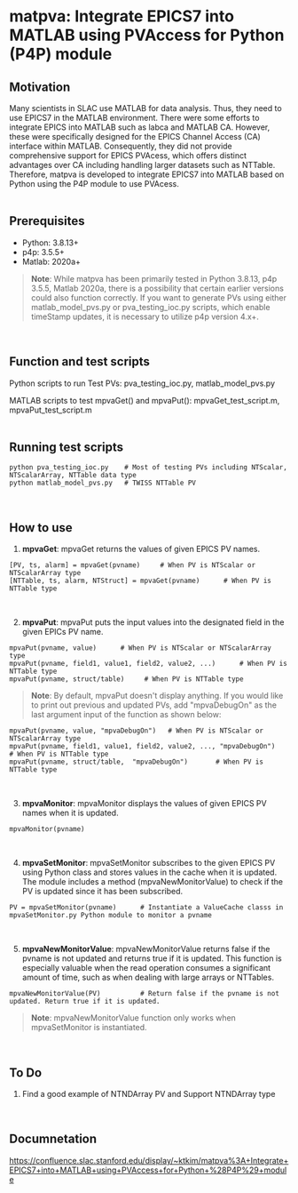 # matpva: Integrate EPICS7 into MATLAB using PVAccess for Python (P4P) module

## Motivation
Many scientists in SLAC use MATLAB for data analysis. Thus, they need to use EPICS7 in the MATLAB environment. There were some efforts to integrate EPICS into MATLAB such as labca and MATLAB CA. However, these were specifically designed for the EPICS Channel Access (CA) interface within MATLAB. Consequently, they did not provide comprehensive support for EPICS PVAcess, which offers distinct advantages over CA including handling larger datasets such as NTTable. Therefore, matpva is developed to integrate EPICS7 into MATLAB based on Python using the P4P module to use PVAcess.
<br /><br />

## Prerequisites
- Python: 3.8.13+
- p4p: 3.5.5+
- Matlab: 2020a+

> **Note**: While matpva has been primarily tested in Python 3.8.13, p4p 3.5.5, Matlab 2020a, there is a possibility that certain earlier versions could also function correctly. If you want to generate PVs using either matlab_model_pvs.py or pva_testing_ioc.py scripts, which enable timeStamp updates, it is necessary to utilize p4p version 4.x+.

<br />

## Function and test scripts
Python scripts to run Test PVs: pva_testing_ioc.py, matlab_model_pvs.py

MATLAB scripts to test mpvaGet() and mpvaPut(): mpvaGet_test_script.m, mpvaPut_test_script.m 
<br /><br />

## Running test scripts
```
python pva_testing_ioc.py    # Most of testing PVs including NTScalar, NTScalarArray, NTTable data type
python matlab_model_pvs.py   # TWISS NTTable PV
```
<br />

## How to use
1. **mpvaGet**: mpvaGet returns the values of given EPICS PV names.
```
[PV, ts, alarm] = mpvaGet(pvname)     # When PV is NTScalar or NTScalarArray type
[NTTable, ts, alarm, NTStruct] = mpvaGet(pvname)      # When PV is NTTable type     
```
<br />

2. **mpvaPut**: mpvaPut puts the input values into the designated field in the given EPICs PV name.
```
mpvaPut(pvname, value)      # When PV is NTScalar or NTScalarArray type
mpvaPut(pvname, field1, value1, field2, value2, ...)      # When PV is NTTable type
mpvaPut(pvname, struct/table)     # When PV is NTTable type
```

> **Note**: By default, mpvaPut doesn't display anything. If you would like to print out previous and updated PVs, add "mpvaDebugOn" as the last argument input of the function as shown below:
```
mpvaPut(pvname, value, "mpvaDebugOn")   # When PV is NTScalar or NTScalarArray type
mpvaPut(pvname, field1, value1, field2, value2, ..., "mpvaDebugOn")     # When PV is NTTable type
mpvaPut(pvname, struct/table,  "mpvaDebugOn")       # When PV is NTTable type
```
<br />

3. **mpvaMonitor**: mpvaMonitor displays the values of given EPICS PV names when it is updated.
```
mpvaMonitor(pvname)
```
<br />

4. **mpvaSetMonitor**: mpvaSetMonitor subscribes to the given EPICS PV using Python class and stores values in the cache when it is updated.
The module includes a method (mpvaNewMonitorValue) to check if the PV is updated since it has been subscribed.
```
PV = mpvaSetMonitor(pvname)      # Instantiate a ValueCache classs in mpvaSetMonitor.py Python module to monitor a pvname
```
<br />

5. **mpvaNewMonitorValue**: mpvaNewMonitorValue returns false if the pvname is not updated and returns true if it is updated. This function is especially valuable when the read operation consumes a significant amount of time, such as when dealing with large arrays or NTTables.
```
mpvaNewMonitorValue(PV)          # Return false if the pvname is not updated. Return true if it is updated.
```
> **Note**: mpvaNewMonitorValue function only works when mpvaSetMonitor is instantiated.

<br />

## To Do
1. Find a good example of NTNDArray PV and Support NTNDArray type

<br />

## Documnetation
https://confluence.slac.stanford.edu/display/~ktkim/matpva%3A+Integrate+EPICS7+into+MATLAB+using+PVAccess+for+Python+%28P4P%29+module
